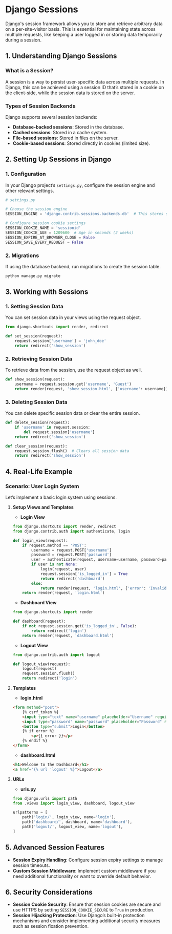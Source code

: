 <link href="https://maxcdn.bootstrapcdn.com/bootstrap/3.3.6/css/bootstrap.min.css" rel="stylesheet"/>

# Django Sessions

Django's session framework allows you to store and retrieve arbitrary data on a per-site-visitor basis. This is essential for maintaining state across multiple requests, like keeping a user logged in or storing data temporarily during a session.

## 1. Understanding Django Sessions

### **What is a Session?**

A session is a way to persist user-specific data across multiple requests. In Django, this can be achieved using a session ID that’s stored in a cookie on the client-side, while the session data is stored on the server.

### **Types of Session Backends**

Django supports several session backends:

- **Database-backed sessions**: Stored in the database.
- **Cached sessions**: Stored in a cache system.
- **File-based sessions**: Stored in files on the server.
- **Cookie-based sessions**: Stored directly in cookies (limited size).

## 2. Setting Up Sessions in Django

### **1. Configuration**

In your Django project’s `settings.py`, configure the session engine and other relevant settings.

```python
# settings.py

# Choose the session engine
SESSION_ENGINE = 'django.contrib.sessions.backends.db'  # This stores sessions in the database

# Configure session cookie settings
SESSION_COOKIE_NAME = 'sessionid'
SESSION_COOKIE_AGE = 1209600  # Age in seconds (2 weeks)
SESSION_EXPIRE_AT_BROWSER_CLOSE = False
SESSION_SAVE_EVERY_REQUEST = False
```

### **2. Migrations**

If using the database backend, run migrations to create the session table.

```bash
python manage.py migrate
```

## 3. Working with Sessions

### **1. Setting Session Data**

You can set session data in your views using the request object.

```python
from django.shortcuts import render, redirect

def set_session(request):
    request.session['username'] = 'john_doe'
    return redirect('show_session')
```

### **2. Retrieving Session Data**

To retrieve data from the session, use the request object as well.

```python
def show_session(request):
    username = request.session.get('username', 'Guest')
    return render(request, 'show_session.html', {'username': username})
```

### **3. Deleting Session Data**

You can delete specific session data or clear the entire session.

```python
def delete_session(request):
    if 'username' in request.session:
        del request.session['username']
    return redirect('show_session')

def clear_session(request):
    request.session.flush()  # Clears all session data
    return redirect('show_session')
```

## 4. Real-Life Example

### **Scenario: User Login System**

Let’s implement a basic login system using sessions.

1. **Setup Views and Templates**

    - **Login View**

    ```python
    from django.shortcuts import render, redirect
    from django.contrib.auth import authenticate, login

    def login_view(request):
        if request.method == 'POST':
            username = request.POST['username']
            password = request.POST['password']
            user = authenticate(request, username=username, password=password)
            if user is not None:
                login(request, user)
                request.session['is_logged_in'] = True
                return redirect('dashboard')
            else:
                return render(request, 'login.html', {'error': 'Invalid credentials'})
        return render(request, 'login.html')
    ```

    - **Dashboard View**

    ```python
    from django.shortcuts import render

    def dashboard(request):
        if not request.session.get('is_logged_in', False):
            return redirect('login')
        return render(request, 'dashboard.html')
    ```

    - **Logout View**

    ```python
    from django.contrib.auth import logout

    def logout_view(request):
        logout(request)
        request.session.flush()
        return redirect('login')
    ```

2. **Templates**

    - **login.html**

    ```html
    <form method="post">
        {% csrf_token %}
        <input type="text" name="username" placeholder="Username" required>
        <input type="password" name="password" placeholder="Password" required>
        <button type="submit">Login</button>
        {% if error %}
            <p>{{ error }}</p>
        {% endif %}
    </form>
    ```

    - **dashboard.html**

    ```html
    <h1>Welcome to the Dashboard</h1>
    <a href="{% url 'logout' %}">Logout</a>
    ```

3. **URLs**

    - **urls.py**

    ```python
    from django.urls import path
    from .views import login_view, dashboard, logout_view

    urlpatterns = [
        path('login/', login_view, name='login'),
        path('dashboard/', dashboard, name='dashboard'),
        path('logout/', logout_view, name='logout'),
    ]
    ```

## 5. Advanced Session Features

- **Session Expiry Handling**: Configure session expiry settings to manage session timeouts.
- **Custom Session Middleware**: Implement custom middleware if you need additional functionality or want to override default behavior.

## 6. Security Considerations

- **Session Cookie Security**: Ensure that session cookies are secure and use HTTPS by setting `SESSION_COOKIE_SECURE` to `True` in production.
- **Session Hijacking Protection**: Use Django’s built-in protection mechanisms and consider implementing additional security measures such as session fixation prevention.
